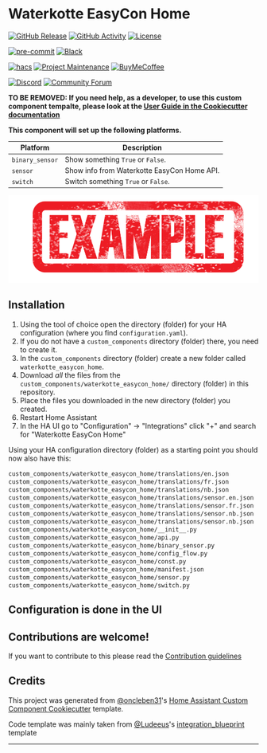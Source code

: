# Waterkotte EasyCon Home

[![GitHub Release][releases-shield]][releases]
[![GitHub Activity][commits-shield]][commits]
[![License][license-shield]](LICENSE)

[![pre-commit][pre-commit-shield]][pre-commit]
[![Black][black-shield]][black]

[![hacs][hacsbadge]][hacs]
[![Project Maintenance][maintenance-shield]][user_profile]
[![BuyMeCoffee][buymecoffeebadge]][buymecoffee]

[![Discord][discord-shield]][discord]
[![Community Forum][forum-shield]][forum]

**TO BE REMOVED: If you need help, as a developer, to use this custom component tempalte,
please look at the [User Guide in the Cookiecutter documentation](https://cookiecutter-homeassistant-custom-component.readthedocs.io/en/stable/quickstart.html)**

**This component will set up the following platforms.**

| Platform        | Description                                                               |
| --------------- | ------------------------------------------------------------------------- |
| `binary_sensor` | Show something `True` or `False`.                                         |
| `sensor`        | Show info from Waterkotte EasyCon Home API. |
| `switch`        | Switch something `True` or `False`.                                       |

![example][exampleimg]

## Installation

1. Using the tool of choice open the directory (folder) for your HA configuration (where you find `configuration.yaml`).
2. If you do not have a `custom_components` directory (folder) there, you need to create it.
3. In the `custom_components` directory (folder) create a new folder called `waterkotte_easycon_home`.
4. Download _all_ the files from the `custom_components/waterkotte_easycon_home/` directory (folder) in this repository.
5. Place the files you downloaded in the new directory (folder) you created.
6. Restart Home Assistant
7. In the HA UI go to "Configuration" -> "Integrations" click "+" and search for "Waterkotte EasyCon Home"

Using your HA configuration directory (folder) as a starting point you should now also have this:

```text
custom_components/waterkotte_easycon_home/translations/en.json
custom_components/waterkotte_easycon_home/translations/fr.json
custom_components/waterkotte_easycon_home/translations/nb.json
custom_components/waterkotte_easycon_home/translations/sensor.en.json
custom_components/waterkotte_easycon_home/translations/sensor.fr.json
custom_components/waterkotte_easycon_home/translations/sensor.nb.json
custom_components/waterkotte_easycon_home/translations/sensor.nb.json
custom_components/waterkotte_easycon_home/__init__.py
custom_components/waterkotte_easycon_home/api.py
custom_components/waterkotte_easycon_home/binary_sensor.py
custom_components/waterkotte_easycon_home/config_flow.py
custom_components/waterkotte_easycon_home/const.py
custom_components/waterkotte_easycon_home/manifest.json
custom_components/waterkotte_easycon_home/sensor.py
custom_components/waterkotte_easycon_home/switch.py
```

## Configuration is done in the UI

<!---->

## Contributions are welcome!

If you want to contribute to this please read the [Contribution guidelines](CONTRIBUTING.md)

## Credits

This project was generated from [@oncleben31](https://github.com/oncleben31)'s [Home Assistant Custom Component Cookiecutter](https://github.com/oncleben31/cookiecutter-homeassistant-custom-component) template.

Code template was mainly taken from [@Ludeeus](https://github.com/ludeeus)'s [integration_blueprint][integration_blueprint] template

---

[integration_blueprint]: https://github.com/custom-components/integration_blueprint
[black]: https://github.com/psf/black
[black-shield]: https://img.shields.io/badge/code%20style-black-000000.svg?style=for-the-badge
[buymecoffee]: https://www.buymeacoffee.com/MoJo2600
[buymecoffeebadge]: https://img.shields.io/badge/buy%20me%20a%20coffee-donate-yellow.svg?style=for-the-badge
[commits-shield]: https://img.shields.io/github/commit-activity/y/MoJo2600/waterkotte-easycon-home.svg?style=for-the-badge
[commits]: https://github.com/MoJo2600/waterkotte-easycon-home/commits/main
[hacs]: https://hacs.xyz
[hacsbadge]: https://img.shields.io/badge/HACS-Custom-orange.svg?style=for-the-badge
[discord]: https://discord.gg/Qa5fW2R
[discord-shield]: https://img.shields.io/discord/330944238910963714.svg?style=for-the-badge
[exampleimg]: example.png
[forum-shield]: https://img.shields.io/badge/community-forum-brightgreen.svg?style=for-the-badge
[forum]: https://community.home-assistant.io/
[license-shield]: https://img.shields.io/github/license/MoJo2600/waterkotte-easycon-home.svg?style=for-the-badge
[maintenance-shield]: https://img.shields.io/badge/maintainer-%40MoJo2600-blue.svg?style=for-the-badge
[pre-commit]: https://github.com/pre-commit/pre-commit
[pre-commit-shield]: https://img.shields.io/badge/pre--commit-enabled-brightgreen?style=for-the-badge
[releases-shield]: https://img.shields.io/github/release/MoJo2600/waterkotte-easycon-home.svg?style=for-the-badge
[releases]: https://github.com/MoJo2600/waterkotte-easycon-home/releases
[user_profile]: https://github.com/MoJo2600
